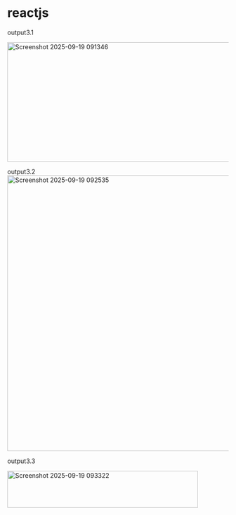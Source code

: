 # reactjs
output3.1

<img width="875" height="272" alt="Screenshot 2025-09-19 091346" src="https://github.com/user-attachments/assets/538e6313-5007-4f62-b2ea-192a6037f926" />

output3.2
<img width="881" height="628" alt="Screenshot 2025-09-19 092535" src="https://github.com/user-attachments/assets/095d39b1-6760-4cd3-8cc8-ad989c6ac7b3" />


output3.3

<img width="434" height="84" alt="Screenshot 2025-09-19 093322" src="https://github.com/user-attachments/assets/1c77dac8-3b8e-4cda-bcfa-d6d8deb8debf" />
